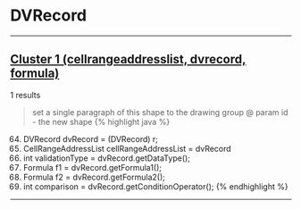 # DVRecord

***

## [Cluster 1 (cellrangeaddresslist, dvrecord, formula)](./1)
1 results
> set a single paragraph of this shape to the drawing group @ param id - the new shape 
{% highlight java %}
64. DVRecord dvRecord = (DVRecord) r;
65. CellRangeAddressList cellRangeAddressList = dvRecord
67. int validationType = dvRecord.getDataType();
69.   Formula f1 = dvRecord.getFormula1();
82.   Formula f2 = dvRecord.getFormula2();
87.   int comparison = dvRecord.getConditionOperator();
{% endhighlight %}

***


